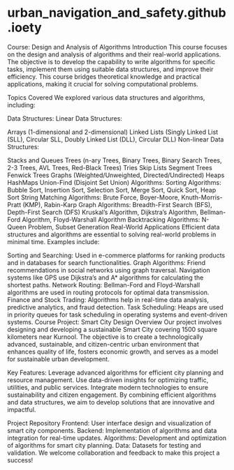 # urban_navigation_and_safety.github.ioety
Course: Design and Analysis of Algorithms Introduction This course focuses on the design and analysis of algorithms and their real-world applications. The objective is to develop the capability to write algorithms for specific tasks, implement them using suitable data structures, and improve their efficiency. This course bridges theoretical knowledge and practical applications, making it crucial for solving computational problems.

Topics Covered We explored various data structures and algorithms, including:

Data Structures: Linear Data Structures:

Arrays (1-dimensional and 2-dimensional) Linked Lists (Singly Linked List (SLL), Circular SLL, Doubly Linked List (DLL), Circular DLL) Non-linear Data Structures:

Stacks and Queues Trees (n-ary Trees, Binary Trees, Binary Search Trees, 2-3 Trees, AVL Trees, Red-Black Trees) Tries Skip Lists Segment Trees Fenwick Trees Graphs (Weighted/Unweighted, Directed/Undirected) Heaps HashMaps Union-Find (Disjoint Set Union) Algorithms: Sorting Algorithms: Bubble Sort, Insertion Sort, Selection Sort, Merge Sort, Quick Sort, Heap Sort String Matching Algorithms: Brute Force, Boyer-Moore, Knuth-Morris-Pratt (KMP), Rabin-Karp Graph Algorithms: Breadth-First Search (BFS), Depth-First Search (DFS) Kruskal’s Algorithm, Dijkstra’s Algorithm, Bellman-Ford Algorithm, Floyd-Warshall Algorithm Backtracking Algorithms: N-Queen Problem, Subset Generation Real-World Applications Efficient data structures and algorithms are essential to solving real-world problems in minimal time. Examples include:

Sorting and Searching: Used in e-commerce platforms for ranking products and in databases for search functionalities. Graph Algorithms: Friend recommendations in social networks using graph traversal. Navigation systems like GPS use Dijkstra’s and A* algorithms for calculating the shortest paths. Network Routing: Bellman-Ford and Floyd-Warshall algorithms are used in routing protocols for optimal data transmission. Finance and Stock Trading: Algorithms help in real-time data analysis, predictive analytics, and fraud detection. Task Scheduling: Heaps are used in priority queues for task scheduling in operating systems and event-driven systems. Course Project: Smart City Design Overview Our project involves designing and developing a sustainable Smart City covering 1500 square kilometers near Kurnool. The objective is to create a technologically advanced, sustainable, and citizen-centric urban environment that enhances quality of life, fosters economic growth, and serves as a model for sustainable urban development.

Key Features: Leverage advanced algorithms for efficient city planning and resource management. Use data-driven insights for optimizing traffic, utilities, and public services. Integrate modern technologies to ensure sustainability and citizen engagement. By combining efficient algorithms and data structures, we aim to develop solutions that are innovative and impactful.

Project Repository Frontend: User interface design and visualization of smart city components. Backend: Implementation of algorithms and data integration for real-time updates. Algorithms: Development and optimization of algorithms for smart city planning. Data: Datasets for testing and validation. We welcome collaboration and feedback to make this project a success!
